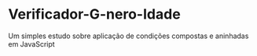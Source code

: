# Verificador-G-nero-Idade
Um simples estudo sobre aplicação de condições compostas e aninhadas em JavaScript
